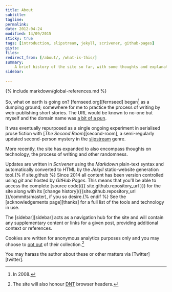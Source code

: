 ```yaml
---
title: About
subtitle: 
tagline: 
permalink: 
date: 2012-04-24 
modified: 14/09/2015
sticky: true
tags: [introduction, slipstream, jekyll, scrivener, github-pages]
gists: 
files: 
redirect_from: [/about/, /what-is-this/]
summary:
    A brief history of the site so far, with some thoughts and explanations on what it is, <em>why</em> it is, and how it got here.
sidebar:
    
---
```


<!-- Includes -->

{% include markdown/global-references.md %}

<!-- Content -->

So, what on earth is going on? [fernseed.org][fernseed] began[^fn1] as a dumping ground; somewhere for me to practice the process of writing by web-publishing short stories. The URL would be known to no-one but myself and the domain name was [a bit of a pun](http://en.wikipedia.org/wiki/Fern#Folklore). 

It was eventually repurposed as a single ongoing experiment in serialised prose fiction with [*The Second Room*][second-room], a semi-regularly updated second-person mystery in the [slipstream](http://en.wikipedia.org/wiki/Slipstream_(genre)) genre.

More recently, the site has expanded to also encompass thoughts on technology, the process of writing and other randomness.

Updates are written in *Scrivener* using the *Markdown* plain-text syntax and automatically converted to HTML by the *Jekyll* static-website generation tool.{% if site.github %} Since 2014 all content has been version controlled using *git* and hosted by *GitHub Pages*. This means that you'll be able to access the complete [source code]({{ site.github.repository_url }}) for the site along with its [change history]({{site.github.repository_url }}/commits/master), if you so desire.{% endif %} See the [acknowledgements page][thanks] for a full list of the tools and technology in use. 

The [sidebar][sidebar] acts as a navigation hub for the site and will contain any supplementary content or links for a given post, providing additional context or references.

Cookies are written for anonymous analytics purposes only and you may choose to [opt out](/meta/do-not-track/) of their collection.[^fn2] 

You may harass the author about these or other matters via [Twitter][twitter].

[^fn1]: In 2008.

[^fn2]: The site will also honour [DNT](https://en.wikipedia.org/wiki/Do_Not_Track) browser headers.
